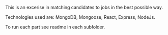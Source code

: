 This is an excerise in matching candidates to jobs in the best possible way.

Technologies used are: MongoDB, Mongoose, React, Express, NodeJs.

To run each part see readme in each subfolder.
